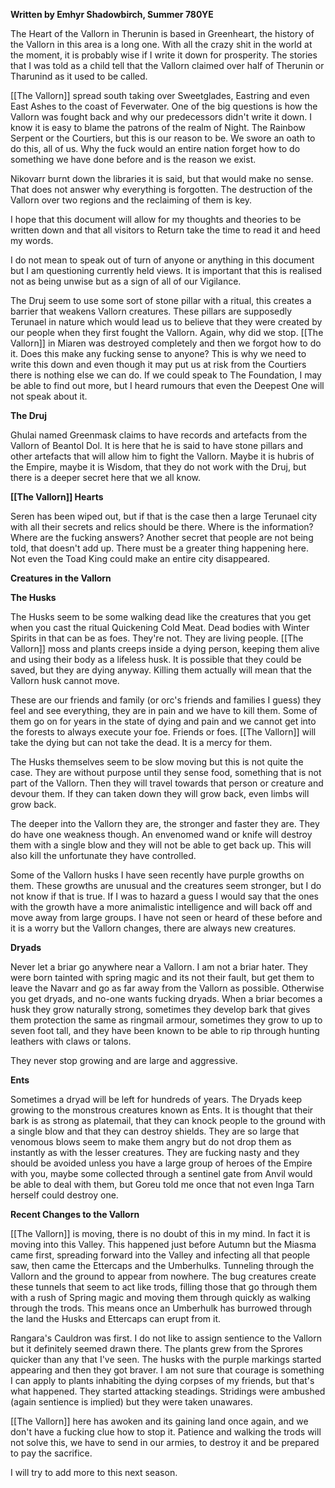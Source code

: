 **Written by Emhyr Shadowbirch, Summer 780YE**

The Heart of the Vallorn in Therunin is based in Greenheart, the history of the Vallorn in this area is a long one. With all the crazy shit in the world at the moment, it is probably wise if I write it down for prosperity. The stories that I was told as a child tell that the Vallorn claimed over half of Therunin or Tharunind as it used to be called.

[[The Vallorn]] spread south taking over Sweetglades, Eastring and even East Ashes to the coast of Feverwater. One of the big questions is how the Vallorn was fought back and why our predecessors didn't write it down. I know it is easy to blame the patrons of the realm of Night. The Rainbow Serpent or the Courtiers, but this is our reason to be. We swore an oath to do this, all of us. Why the fuck would an entire nation forget how to do something we have done before and is the reason we exist.

Nikovarr burnt down the libraries it is said, but that would make no sense. That does not answer why everything is forgotten. The destruction of the Vallorn over two regions and the reclaiming of them is key.

I hope that this document will allow for my thoughts and theories to be written down and that all visitors to Return take the time to read it and heed my words.

I do not mean to speak out of turn of anyone or anything in this document but I am questioning currently held views. It is important that this is realised not as being unwise but as a sign of all of our Vigilance.

The Druj seem to use some sort of stone pillar with a ritual, this creates a barrier that weakens Vallorn creatures. These pillars are supposedly Terunael in nature which would lead us to believe that they were created by our people when they first fought the Vallorn. Again, why did we stop. [[The Vallorn]] in Miaren was destroyed completely and then we forgot how to do it. Does this make any fucking sense to anyone? This is why we need to write this down and even though it may put us at risk from the Courtiers there is nothing else we can do. If we could speak to The Foundation, I may be able to find out more, but I heard rumours that even the Deepest One will not speak about it.

**The Druj**

Ghulai named Greenmask claims to have records and artefacts from the Vallorn of Beantol Dol. It is here that he is said to have stone pillars and other artefacts that will allow him to fight the Vallorn. Maybe it is hubris of the Empire, maybe it is Wisdom, that they do not work with the Druj, but there is a deeper secret here that we all know.

**[[The Vallorn]] Hearts**

Seren has been wiped out, but if that is the case then a large Terunael city with all their secrets and relics should be there. Where is the information? Where are the fucking answers? Another secret that people are not being told, that doesn't add up. There must be a greater thing happening here. Not even the Toad King could make an entire city disappeared.

**Creatures in the Vallorn**

**The Husks**

The Husks seem to be some walking dead like the creatures that you get when you cast the ritual Quickening Cold Meat. Dead bodies with Winter Spirits in that can be as foes. They're not. They are living people. [[The Vallorn]] moss and plants creeps inside a dying person, keeping them alive and using their body as a lifeless husk. It is possible that they could be saved, but they are dying anyway. Killing them actually will mean that the Vallorn husk cannot move.

These are our friends and family (or orc's friends and families I guess) they feel and see everything, they are in pain and we have to kill them. Some of them go on for years in the state of dying and pain and we cannot get into the forests to always execute your foe. Friends or foes. [[The Vallorn]] will take the dying but can not take the dead. It is a mercy for them.

The Husks themselves seem to be slow moving but this is not quite the case. They are without purpose until they sense food, something that is not part of the Vallorn. Then they will travel towards that person or creature and devour them. If they can taken down they will grow back, even limbs will grow back.

The deeper into the Vallorn they are, the stronger and faster they are. They do have one weakness though. An envenomed wand or knife will destroy them with a single blow and they will not be able to get back up. This will also kill the unfortunate they have controlled.

Some of the Vallorn husks I have seen recently have purple growths on them. These growths are unusual and the creatures seem stronger, but I do not know if that is true. If I was to hazard a guess I would say that the ones with the growth have a more animalistic intelligence and will back off and move away from large groups. I have not seen or heard of these before and it is a worry but the Vallorn changes, there are always new creatures.

**Dryads**

Never let a briar go anywhere near a Vallorn. I am not a briar hater. They were born tainted with spring magic and its not their fault, but get them to leave the Navarr and go as far away from the Vallorn as possible. Otherwise you get dryads, and no-one wants fucking dryads. When a briar becomes a husk they grow naturally strong, sometimes they develop bark that gives them protection the same as ringmail armour, sometimes they grow to up to seven foot tall, and they have been known to be able to rip through hunting leathers with claws or talons.

They never stop growing and are large and aggressive.

**Ents**

Sometimes a dryad will be left for hundreds of years. The Dryads keep growing to the monstrous creatures known as Ents. It is thought that their bark is as strong as platemail, that they can knock people to the ground with a single blow and that they can destroy shields. They are so large that venomous blows seem to make them angry but do not drop them as instantly as with the lesser creatures. They are fucking nasty and they should be avoided unless you have a large group of heroes of the Empire with you, maybe some collected through a sentinel gate from Anvil would be able to deal with them, but Goreu told me once that not even Inga Tarn herself could destroy one.

**Recent Changes to the Vallorn**

[[The Vallorn]] is moving, there is no doubt of this in my mind. In fact it is moving into this Valley. This happened just before Autumn but the Miasma came first, spreading forward into the Valley and infecting all that people saw, then came the Ettercaps and the Umberhulks. Tunneling through the Vallorn and the ground to appear from nowhere. The bug creatures create these tunnels that seem to act like trods, filling those that go through them with a rush of Spring magic and moving them through quickly as walking through the trods. This means once an Umberhulk has burrowed through the land the Husks and Ettercaps can erupt from it.

Rangara's Cauldron was first. I do not like to assign sentience to the Vallorn but it definitely seemed drawn there. The plants grew from the Sprores quicker than any that I've seen. The husks with the purple markings started appearing and then they got braver. I am not sure that courage is something I can apply to plants inhabiting the dying corpses of my friends, but that's what happened. They started attacking steadings. Stridings were ambushed (again sentience is implied) but they were taken unawares.

[[The Vallorn]] here has awoken and its gaining land once again, and we don't have a fucking clue how to stop it. Patience and walking the trods will not solve this, we have to send in our armies, to destroy it and be prepared to pay the sacrifice.

I will try to add more to this next season.